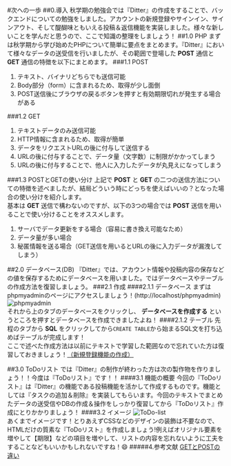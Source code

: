 #次への一歩
##0.導入
秋学期の勉強会では『Ditter』の作成をすることで、バックエンドについての勉強をしました。アカウントの新規登録やサインイン、サインアウト、そして醍醐味ともいえる投稿＆返信機能を実装しました。様々な新しいことを学んだと思うので、ここで知識の整理をしましょう！
##1.0 PHP
まずは秋学期から学び始めたPHPについて簡単に要点をまとめます。『Ditter』において様々なデータの送受信を行いましたが、その範囲で登場した **POST** 通信と **GET** 通信の特徴を以下にまとめます。
###1.1 POST
1. テキスト、バイナリどちらでも送信可能
2. Body部分（form）に含まれるため、取得が少し面倒
3. POST送信後にブラウザの戻るボタンを押すと有効期限切れが発生する場合がある

###1.2 GET
1. テキストデータのみ送信可能
2. HTTP情報に含まれるため、取得が簡単
3. データをリクエストURLの後に付与して送信する
4. URLの後に付与することで、データ量（文字数）に制限がかかってしまう
5. URLの後に付与することで、他人に入力したデータが丸見えになってしまう

###1.3 POSTとGETの使い分け
上記で **POST** と **GET** の二つの送信方法についての特徴を述べましたが、結局どういう時にどっちを使えばいいの？となった場合の使い分けを紹介します。  
基本は **GET** 送信で構わないのですが、以下の3つの場合では **POST** 送信を用いることで使い分けることをオススメします。
1. サーバでデータ更新をする場合（容易に書き換え可能なため）
2. データ量が多い場合
3. 秘匿情報を送る場合（GET送信を用いるとURLの後に入力データが漏洩してしまう）

##2.0 データベース(DB)
『Ditter』では、アカウント情報や投稿内容の保存などの値を保存するためにデータベースを用いました。ではデータベースやテーブルの作成方法を復習しましょう。
###2.1 作成
####2.1.1 データベース
まずはphpmyadminのページにアクセスしましょう！(http://localhost/phpmyadmin)  
![phpmyadmin](/home/yousuke/src/textbook/autumn/summary/images/phpmyadmin.png)  
それから上のタブのデータベースをクリックし、 **データベースを作成する** というところを押すとデータべースを作成できましたよね！
####2.1.2 テーブル
先程のタブから **SQL** をクリックしてから`CREATE TABLE`から始まるSQL文を打ち込めばテーブルが完成します！  
ここで述べた作成方法は以前にテキストで学習した範囲なので忘れていた方は復習しておきましょう！[（新規登録機能の作成）](https://github.com/dit-rohm/textbook/blob/master/autumn/signup/signup.md)

##3.0 ToDoリスト
では『Ditter』の制作が終わった方は次の製作物を作りましょう！！今度は『ToDoリスト』です！！
####3.1 機能の概要
今回の『ToDoリスト』は『Ditter』の機能である投稿機能を活かして作成するものです。機能としては『タスクの追加＆削除』を実装してもらいます。今回のテキストでまとめたデータの送受信やDBの作成＆操作をしっかり復習してから『ToDoリスト』作成にとりかかりましょう！
####3.2 イメージ
![ToDo-list](/home/yousuke/src/textbook/autumn/summary/images/ToDo-list.png)  
あくまでイメージです！とりあえずCSSなどのデザインの装飾は不要なので、HTMLだけの質素な『ToDoリスト』を作成しましょう!例えばオリジナル要素を増やして【期限】などの項目を増やして、リストの内容を忘れないように工夫をすることなどもいいかもしれないですね！:smile:
#####4.参考文献
[GETとPOSTの違い](http://scene-live.com/page.php?page=27)

